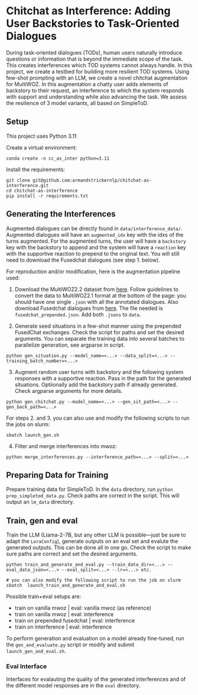 # Chitchat as Interference: Adding User Backstories to Task-Oriented Dialogues
During task-oriented dialogues (TODs), human users naturally introduce questions or information that is beyond the immediate scope of the task. This creates interferences which TOD systems cannot always handle. In this project, we create a testbed for building more resilient TOD systems. Using few-shot prompting with an LLM, we create a novel chitchat augmentation for MultiWOZ. In this augmentation a chatty user adds elements of backstory to their request, an interference to which the system responds with support and understanding while also advancing the task. We assess the resilience of 3 model variants, all based on SimpleToD. 

## Setup
This project uses Python 3.11

Create a virtual environment:

```
conda create -n cc_as_inter python=3.11
```

Install the requirements:
```
git clone git@github.com:armandstrickernlp/chitchat-as-interference.git
cd chitchat-as-interference
pip install -r requirements.txt
```

## Generating the Interferences
Augmented dialogues can be directly found in `data/interference_data/`. Augmented dialogues will have an `augmented_idx` key with the idxs of the turns augmented.  For the augmented turns, the user will have a `backstory` key with the backstory to append and the system will have a `reaction` key with the supportive reaction to prepend to the original text. You will still need to download the Fusedchat dialogues (see step 1. below).

For reproduction and/or modification, here is the augmentation pipeline used:

1. Download the MultiWOZ2.2 dataset from [here](https://github.com/budzianowski/multiwoz/tree/master/data/MultiWOZ_2.2). Follow guidelines to convert the data to MultiWOZ2.1 format at the bottom of the page: you should have one single `.json` with all the annotated dialogues. Also download Fusedchat dialogues from [here](https://github.com/tomyoung903/FusedChat). The file needed is `fusedchat_prepended.json`.  Add both `.jsons` to `data`.

2. Generate seed situations in a few-shot manner using the prepended FusedChat exchanges.  Check the script for paths and set the desired arguments. You can separate the training data into several batches to parallelize generation, see argparse in script. 
```
python gen_situation.py --model_name=<...> --data_split=<...> --training_batch_number=<...>
``` 
3. Augment random user turns with backstory and the following system responses with a supportive reaction. Pass in the path for the generated situations. Optiionally add the backstory path if already generated. Check argparse arguments for more details.
```
python gen_chitchat.py --model_name=<...> --gen_sit_path=<...> --gen_back_path=<...>
```
For steps 2. and 3. you can also use and modify the following scripts to run the jobs on slurm:
```
sbatch launch_gen.sh
```
4. Filter and merge interferences into mwoz: 
```
python merge_interferences.py --interference_path=<...> --split=<...>
```  

## Preparing Data for Training
Prepare training data for SimpleToD. In the `data` directory, run `python prep_simpletod_data.py`. Check paths are correct in the script. This will output an `lm_data` directory.

## Train, gen and eval 
Train the LLM (Llama-2-7B, but any other LLM is possible—just be sure to adapt the `LoraConfig`), generate outputs on an eval set and evalute the generated outputs. This can be done all in one go. Check the script to make sure paths are correct and set the desired arguments.
```
python train_and_generate_and_eval.py --train_data_dir=<...> --eval_data_json=<...> --eval_split=<...> --lr=<...> etc.

# you can also modify the following script to run the job on slurm
sbatch  launch_train_and_generate_and_eval.sh
```

Possible train+eval setups are:
- train on vanilla mwoz | eval: vanilla mwoz (as reference)
- train on vanilla mwoz | eval: interference
- train on prepended fusedchat | eval: interference
- train on interference | eval: interference

To perform generation and evaluation on a model already fine-tuned, run the `gen_and_evaluate.py` script or modify and submit `launch_gen_and_eval.sh`.

### Eval Interface
Interfaces for evalauting the quality of the generated interferences and of the different model responses are in the `eval` directory.
